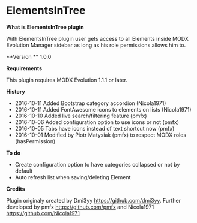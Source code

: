 # ElementsInTree

**What is ElementsInTree plugin**

With ElementsInTree plugin user gets access to all Elements inside MODX Evolution Manager sidebar as long as his role permissions allows him to.

**Version **
1.0.0

**Requirements**

This plugin requires MODX Evolution 1.1.1 or later.

**History**

- 2016-10-11 Added Bootstrap category accordion (Nicola1971)
- 2016-10-11 Added FontAwesome icons to elements on lists (Nicola1971)
- 2016-10-10 Added live search/filtering feature (pmfx)
- 2016-10-06 Added configuration option to use icons or not (pmfx)
- 2016-10-05 Tabs have icons instead of text shortcut now (pmfx)
- 2016-10-01 Modified by Piotr Matysiak (pmfx) to respect MODX roles (hasPermission)

**To do**

- Create configuration option to have categories collapsed or not by default
- Auto refresh list when saving/deleting Element

**Credits**

Plugin originaly created by Dmi3yy https://github.com/dmi3yy. Further developed by pmfx https://github.com/pmfx and Nicola1971 https://github.com/Nicola1971